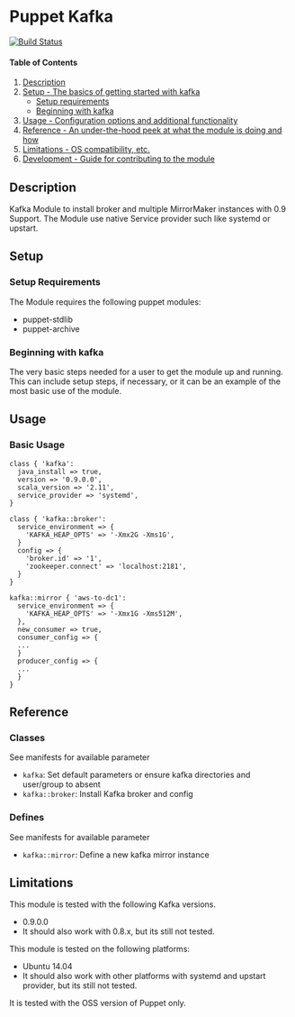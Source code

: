 # Puppet Kafka

[![Build Status](https://travis-ci.org/intelliad-media/puppet-kafka.svg?branch=master)](https://travis-ci.org/intelliad-media/puppet-kafka)

#### Table of Contents

1. [Description](#description)
1. [Setup - The basics of getting started with kafka](#setup)
    * [Setup requirements](#setup-requirements)
    * [Beginning with kafka](#beginning-with-kafka)
1. [Usage - Configuration options and additional functionality](#usage)
1. [Reference - An under-the-hood peek at what the module is doing and how](#reference)
1. [Limitations - OS compatibility, etc.](#limitations)
1. [Development - Guide for contributing to the module](#development)

## Description

Kafka Module to install broker and multiple MirrorMaker instances with 0.9 Support.
The Module use native Service provider such like systemd or upstart.

## Setup

### Setup Requirements

The Module requires the following puppet modules:
 * puppet-stdlib
 * puppet-archive

### Beginning with kafka

The very basic steps needed for a user to get the module up and running. This
can include setup steps, if necessary, or it can be an example of the most
basic use of the module.

## Usage

### Basic Usage


```puppet
class { 'kafka':
  java_install => true,
  version => '0.9.0.0',
  scala_version => '2.11',
  service_provider => 'systemd',
}

class { 'kafka::broker':
  service_environment => {
    'KAFKA_HEAP_OPTS' => '-Xmx2G -Xms1G',
  }
  config => {
    'broker.id' => '1',
    'zookeeper.connect' => 'localhost:2181',
  }
}

kafka::mirror { 'aws-to-dc1':
  service_environment => {
    'KAFKA_HEAP_OPTS' => '-Xmx1G -Xms512M',
  },
  new_consumer => true,
  consumer_config => {
  ...
  }
  producer_config => {
  ...
  }
}

```

## Reference

### Classes
See manifests for available parameter

* `kafka`: Set default parameters or ensure kafka directories and user/group to absent
* `kafka::broker`: Install Kafka broker and config

### Defines
See manifests for available parameter

* `kafka::mirror`: Define a new kafka mirror instance

## Limitations

This module is tested with the following Kafka versions.
  * 0.9.0.0
  * It should also work with 0.8.x, but its still not tested.

This module is tested on the following platforms:
  * Ubuntu 14.04
  * It should also work with other platforms with systemd and upstart provider, but its still not tested.

It is tested with the OSS version of Puppet only.
